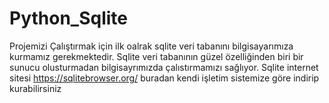 # Python_Sqlite
Projemizi Çalıştırmak için ilk oalrak sqlite veri tabanını bilgisayarımıza kurmamız gerekmektedir.
Sqlite veri tabanının güzel özelliğinden biri bir sunucu olusturmadan bilgisayrımızda çalıstırmamızı sağlıyor.
Sqlite internet sitesi https://sqlitebrowser.org/ buradan kendi işletim sistemize göre indirip kurabilirsiniz
